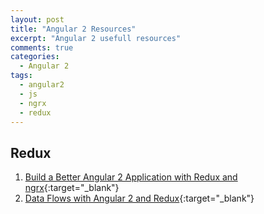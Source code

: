 ```yaml
---
layout: post
title: "Angular 2 Resources"
excerpt: "Angular 2 usefull resources"
comments: true
categories:
  - Angular 2
tags: 
  - angular2
  - js
  - ngrx
  - redux
---
```


## Redux
1. [Build a Better Angular 2 Application with Redux and ngrx](http://onehungrymind.com/build-better-angular-2-application-redux-ngrx){:target="_blank"}
2. [Data Flows with Angular 2 and Redux](https://www.sitepoint.com/data-flows-angular-2-redux){:target="_blank"}
